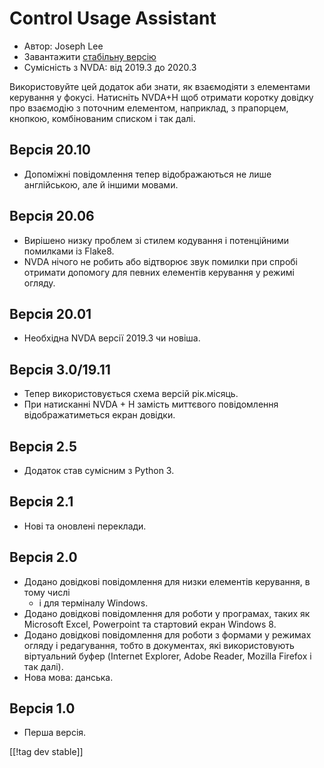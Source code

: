 # Control Usage Assistant #

* Автор: Joseph Lee
* Завантажити [стабільну версію][1]
* Сумісність з NVDA: від 2019.3 до 2020.3

Використовуйте цей додаток аби знати, як взаємодіяти з елементами керування
у фокусі. Натисніть NVDA+H щоб отримати коротку довідку про взаємодію з
поточним елементом, наприклад, з прапорцем, кнопкою, комбінованим списком і
так далі.

## Версія 20.10

* Допоміжні повідомлення тепер відображаються не лише англійською, але й
  іншими мовами.

## Версія 20.06

* Вирішено низку проблем зі стилем кодування і потенційними помилками із
  Flake8.
* NVDA нічого не робить або відтворює звук помилки при спробі отримати
  допомогу для певних елементів керування у режимі огляду.

## Версія 20.01

* Необхідна NVDA версії 2019.3 чи новіша.

## Версія 3.0/19.11

* Тепер використовується схема версій рік.місяць.
* При натисканні NVDA + H замість миттєвого повідомлення відображатиметься
  екран довідки.

## Версія 2.5

* Додаток став сумісним з Python 3.

## Версія 2.1

* Нові та оновлені переклади.

## Версія 2.0

* Додано довідкові повідомлення для низки елементів керування, в тому числі
  - і для терміналу Windows.
* Додано довідкові повідомлення для роботи у програмах, таких як Microsoft
  Excel, Powerpoint та стартовий екран Windows 8.
* Додано довідкові повідомлення для роботи з формами у режимах огляду і
  редагування, тобто в документах, які використовують віртуальний буфер
  (Internet Explorer, Adobe Reader, Mozilla Firefox і так далі).
* Нова мова: данська.

## Версія 1.0

* Перша версія.

[[!tag dev stable]]

[1]: https://addons.nvda-project.org/files/get.php?file=cua

[2]: https://addons.nvda-project.org/files/get.php?file=cua-dev
